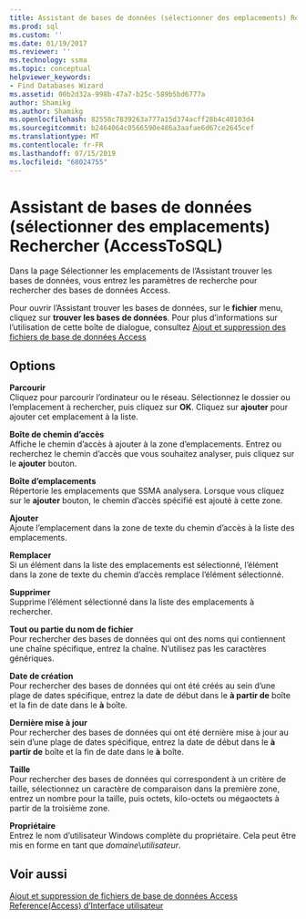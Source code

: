 ```yaml
---
title: Assistant de bases de données (sélectionner des emplacements) Rechercher (AccessToSQL) | Microsoft Docs
ms.prod: sql
ms.custom: ''
ms.date: 01/19/2017
ms.reviewer: ''
ms.technology: ssma
ms.topic: conceptual
helpviewer_keywords:
- Find Databases Wizard
ms.assetid: 00b2d32a-998b-47a7-b25c-589b5bd6777a
author: Shamikg
ms.author: Shamikg
ms.openlocfilehash: 82558c7839263a777a15d374acff28b4c40103d4
ms.sourcegitcommit: b2464064c0566590e486a3aafae6d67ce2645cef
ms.translationtype: MT
ms.contentlocale: fr-FR
ms.lasthandoff: 07/15/2019
ms.locfileid: "68024755"
---
```

# <a name="find-databases-wizard-select-locations-accesstosql"></a>Assistant de bases de données (sélectionner des emplacements) Rechercher (AccessToSQL)
Dans la page Sélectionner les emplacements de l’Assistant trouver les bases de données, vous entrez les paramètres de recherche pour rechercher des bases de données Access.  
  
Pour ouvrir l’Assistant trouver les bases de données, sur le **fichier** menu, cliquez sur **trouver les bases de données**. Pour plus d’informations sur l’utilisation de cette boîte de dialogue, consultez [Ajout et suppression des fichiers de base de données Access](adding-and-removing-access-database-files-accesstosql.md)  
  
## <a name="options"></a>Options  
**Parcourir**  
Cliquez pour parcourir l’ordinateur ou le réseau. Sélectionnez le dossier ou l’emplacement à rechercher, puis cliquez sur **OK**. Cliquez sur **ajouter** pour ajouter cet emplacement à la liste.  
  
**Boîte de chemin d’accès**  
Affiche le chemin d’accès à ajouter à la zone d’emplacements. Entrez ou recherchez le chemin d’accès que vous souhaitez analyser, puis cliquez sur le **ajouter** bouton.  
  
**Boîte d’emplacements**  
Répertorie les emplacements que SSMA analysera. Lorsque vous cliquez sur le **ajouter** bouton, le chemin d’accès spécifié est ajouté à cette zone.  
  
**Ajouter**  
Ajoute l’emplacement dans la zone de texte du chemin d’accès à la liste des emplacements.  
  
**Remplacer**  
Si un élément dans la liste des emplacements est sélectionné, l’élément dans la zone de texte du chemin d’accès remplace l’élément sélectionné.  
  
**Supprimer**  
Supprime l’élément sélectionné dans la liste des emplacements à rechercher.  
  
**Tout ou partie du nom de fichier**  
Pour rechercher des bases de données qui ont des noms qui contiennent une chaîne spécifique, entrez la chaîne. N’utilisez pas les caractères génériques.  
  
**Date de création**  
Pour rechercher des bases de données qui ont été créés au sein d’une plage de dates spécifique, entrez la date de début dans le **à partir de** boîte et la fin de date dans le **à** boîte.  
  
**Dernière mise à jour**  
Pour rechercher des bases de données qui ont été dernière mise à jour au sein d’une plage de dates spécifique, entrez la date de début dans le **à partir de** boîte et la fin de date dans le **à** boîte.  
  
**Taille**  
Pour rechercher des bases de données qui correspondent à un critère de taille, sélectionnez un caractère de comparaison dans la première zone, entrez un nombre pour la taille, puis octets, kilo-octets ou mégaoctets à partir de la troisième zone.  
  
**Propriétaire**  
Entrez le nom d’utilisateur Windows complète du propriétaire. Cela peut être mis en forme en tant que *domaine*\\*utilisateur*.  
  
## <a name="see-also"></a>Voir aussi  
[Ajout et suppression de fichiers de base de données Access](adding-and-removing-access-database-files-accesstosql.md)  
[Reference(Access) d’Interface utilisateur](https://msdn.microsoft.com/af24c303-4a41-449b-9c86-d6558a97e839)  
  
